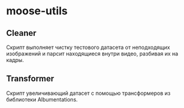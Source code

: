 # moose-utils
## Cleaner
Скрипт выполняет чистку тестового датасета от неподходящих изображений и парсит находящиеся внутри видео, разбивая их на кадры.

## Transformer
Скрипт увеличивающий датасет с помощью трансформеров из библиотеки Albumentations.
